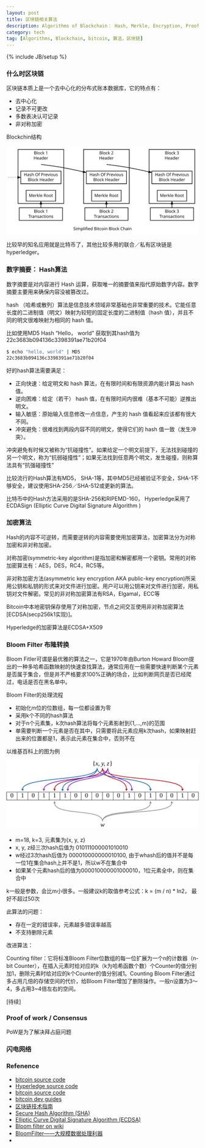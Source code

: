 ```yaml
---
layout: post
title: 区块链相关算法
description: Algorithms of Blockchain： Hash, Merkle, Encryption, Proof of Work, Bloom Filter, Consensus, Lighting Network等
category: tech
tag: [Algorithms, Blockchain, bitcoin, 算法，区块链]
---
```


{% include JB/setup %}

### 什么时区块链

区块链本质上是一个去中心化的分布式账本数据库，它的特点有：

+ 去中心化
+ 记录不可更改
+ 多数表决认可记录
+ 非对称加密

Blockchin结构

![](/images/en-blockchain-overview.svg)

比较早的知名应用就是比特币了，其他比较多用的联合／私有区块链是hyperledger。

### 数字摘要： Hash算法

数字摘要是对内容进行 Hash 运算，获取唯一的摘要值来指代原始数字内容。数字摘要主要用来确保内容没被篡改过。

hash （哈希或散列）算法是信息技术领域非常基础也非常重要的技术。它能任意长度的二进制值（明文）映射为较短的固定长度的二进制值（hash 值），并且不同的明文很难映射为相同的 hash 值。

比如使用MD5 Hash “Hello， world” 获取到其hash值为 22c3683b094136c3398391ae71b20f04

```sh
$ echo "hello, world" | MD5
22c3683b094136c3398391ae71b20f04
```

好的hash算法需要满足：

+ 正向快速：给定明文和 hash 算法，在有限时间和有限资源内能计算出 hash 值。
+ 逆向困难：给定（若干） hash 值，在有限时间内很难（基本不可能）逆推出明文。
+ 输入敏感：原始输入信息修改一点信息，产生的 hash 值看起来应该都有很大不同。
+ 冲突避免：很难找到两段内容不同的明文，使得它们的 hash 值一致（发生冲突）。

冲突避免有时候又被称为“抗碰撞性”。如果给定一个明文前提下，无法找到碰撞的另一个明文，称为“抗弱碰撞性”；如果无法找到任意两个明文，发生碰撞，则称算法具有“抗强碰撞性”

比较流行的Hash算法有MD5， SHA-1等，其中MD5已经被验证不安全，SHA-1不够安全，建议使用SHA-256／SHA-512或更新的算法。

比特币中的Hash方法采用的是SHA-256和RIPEMD-160， Hyperledge采用了 ECDASign (Elliptic Curve Digital Signature Algorithm ) 


### 加密算法

Hash的内容不可逆转，而需要逆转的内容需要使用加密算法，加密算法分为对称加密和非对称加密。

对称加密(symmetric-key algorithm)是指加密和解密都用一个密钥。常用的对称加密算法有：AES，DES，RC4，RC5等。

非对称加密方法(asymmetric key encryption AKA public-key encryption)所采用公钥和私钥的形式来对文件进行加密。用户可以用公钥来对文件进行加密，用私钥对文件解密。常见的非对称加密算法有RSA，Elgamal，ECC等


Bitcoin中本地密钥保存使用了对称加密，节点之间交互使用非对称加密算法[ECDSA(secp256k1实现)]。


Hyperledge的加密算法是ECDSA+X509

### Bloom Filter 布隆转换

Bloom Fitler可谓是最优雅的算法之一，它是1970年由Burton Howard Bloom提出的一种多哈希函数映射的快速查找算法，通常应用在一些需要快速判断某个元素是否属于集合，但是并不严格要求100%正确的场合，比如判断网页是否已经爬过，电话是否在黑名单中。

Bloom Filter的处理流程

+ 初始化m位的位数组，每一位都设置为零
+ 采用k个不同的hash算法
+ 对于n个元素集，k次hash算法将每个元素影射到{1,...,m}的范围
+ 单需要判断一个元素是否在其中，只需要将此元素应用k次hash，如果映射赶出来的位置都是1，表示此元素在集合中，否则不在

以维基百科上的图为例

![bloom filter](/images/Bloom_filter.svg)

+ m=18, k=3, 元素集为{x, y, z}
+ x, y, z经三次hash后值为 010111000001010010
+ w经过3次hash后值为      000010000000010100, 由于whash后的值并不是每一位1在集合hash上并不是1，所以w不在集合中
+ 如果某个元素hash后的值为000010000001000010，1位元素全中，则在集合中

k一般是参数，会比m小很多。一般建议k的取值参考公式：k = (m / n) * ln2， 最好不超过50次

此算法的问题：
+ 存在一定的错误率，元素越多错误率越高
+ 不支持删除元素

改进算法：

Counting filter：它将标准Bloom Filter位数组的每一位扩展为一个n的计数器（n-bit Counter），在插入元素时给对应的k（k为哈希函数个数）个Counter的值分别加1，删除元素时给对应的k个Counter的值分别减1。Counting Bloom Filter通过多占用几倍的存储空间的代价，给Bloom Filter增加了删除操作。一般n设置为3～4，多占用3~4倍左右的空间。



[待续]

### Proof of work / Consensus

PoW是为了解决拜占庭问题

### 闪电网络



### Refenence

* [bitcoin source code](https://github.com/bitcoin/bitcoin)
* [Hyperledge source code](https://github.com/hyperledger/fabric)
* [bitcoin source code](https://github.com/bitcoin/bitcoin)
* [bitcoin dev guides](https://bitcoin.org/en/developer-documentation)
* [区块链技术指南](https://www.gitbook.com/book/yeasy/blockchain_guide)
* [Secure Hash Algorithm (SHA)](https://en.wikipedia.org/wiki/Secure_Hash_Algorithm)
* [Elliptic Curve Digital Signature Algorithm (ECDSA) ](https://en.wikipedia.org/wiki/Elliptic_Curve_Digital_Signature_Algorithm)
* [Bloom filter on wiki](https://en.wikipedia.org/wiki/Bloom_filter)
* [BloomFilter——大规模数据处理利器](http://www.cnblogs.com/mickole/archive/2014/04/23/3682435.html)
* 



<!--
    + []()
-->